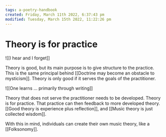 ```yaml
---
tags: a-poetry-handbook 
created: Friday, March 11th 2022, 6:37:43 pm
modified: Tuesday, March 15th 2022, 11:22:26 pm
---
```

# Theory is for practice
![[I hear and I forget]]

Theory is good, but its main purpose is to give structure to the practice. This is the same principal behind [[Doctrine may become an obstacle to mysticism]]. Theory is only good if it serves the goals of the practitioner.

![[One learns … primarily through writing]]

Theory that does not serve the practitioner needs to be developed. Theory is for practice. That practice can then feedback to more developed theory. [[Good theory is experience plus reflection]], and [[Music theory is just collected wisdom]].

With this in mind, individuals can create their own music theory, like a [[Folksonomy]].